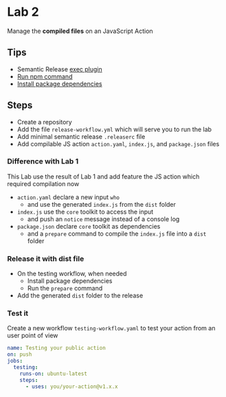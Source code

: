 # Lab 2

Manage the **compiled files** on an JavaScript Action

## Tips

- Semantic Release [exec plugin](https://github.com/semantic-release/exec)
- [Run npm command](https://docs.npmjs.com/cli/v8/commands/npm-run-script)
- [Install package dependencies](https://docs.npmjs.com/cli/v8/commands/npm-install)

## Steps

- Create a repository
- Add the file `release-workflow.yml` which will serve you to run the lab
- Add minimal semantic release `.releaserc` file
- Add compilable JS action `action.yaml`, `index.js`, and `package.json` files

### Difference with Lab 1

This Lab use the result of Lab 1 and add feature the JS action which required compilation now

- `action.yaml` declare a new input `who`
  - and use the generated `index.js` from the `dist` folder
- `index.js` use the `core` toolkit to access the input
  - and push an `notice` message instead of a console log
- `package.json` declare `core` toolkit as dependencies
  - and a `prepare` command to compile the `index.js` file into a `dist` folder

### Release it with dist file

- On the testing workflow, when needed
  - Install package dependencies
  - Run the `prepare` command
- Add the generated `dist` folder to the release

### Test it

Create a new workflow `testing-workflow.yaml` to test your action from an user point of view
  
  ```yaml
  name: Testing your public action
  on: push
  jobs:
    testing:
      runs-on: ubuntu-latest
      steps:
        - uses: you/your-action@v1.x.x
  ```
  